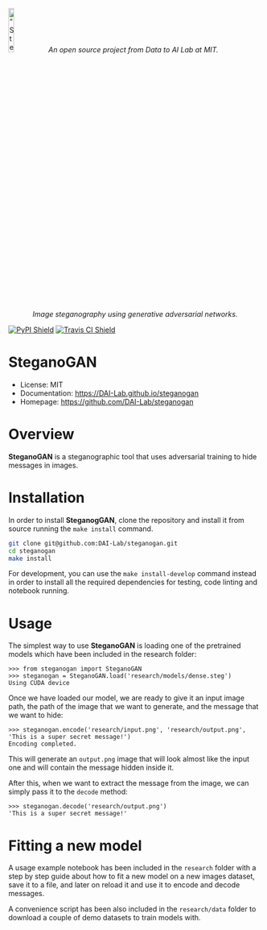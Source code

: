 <p align="left">
<img width=15% src="https://dai.lids.mit.edu/wp-content/uploads/2018/06/Logo_DAI_highres.png" alt=“SteganoGAN” />
<i>An open source project from Data to AI Lab at MIT.</i>
</p>

<p align="center">
<i>
Image steganography using generative adversarial networks.
</i>
</p>

[![PyPI Shield](https://img.shields.io/pypi/v/steganogan.svg)](https://pypi.python.org/pypi/steganogan)
[![Travis CI Shield](https://travis-ci.org/DAI-Lab/steganogan.svg?branch=master)](https://travis-ci.org/DAI-Lab/steganogan)

# SteganoGAN

- License: MIT
- Documentation: https://DAI-Lab.github.io/steganogan
- Homepage: https://github.com/DAI-Lab/steganogan

# Overview

**SteganoGAN** is a steganographic tool that uses adversarial training to hide messages in images.

# Installation

In order to install **SteganogGAN**, clone the repository and install it from source running
the `make install` command.

```bash
git clone git@github.com:DAI-Lab/steganogan.git
cd steganogan
make install
```

For development, you can use the `make install-develop` command instead in order to install all
the required dependencies for testing, code linting and notebook running.

# Usage

The simplest way to use **SteganoGAN** is loading one of the pretrained models  which have been
included in the research folder:

```
>>> from steganogan import SteganoGAN
>>> steganogan = SteganoGAN.load('research/models/dense.steg')
Using CUDA device
```

Once we have loaded our model, we are ready to give it an input image path, the path of the
image that we want to generate, and the message that we want to hide:

```
>>> steganogan.encode('research/input.png', 'research/output.png', 'This is a super secret message!')
Encoding completed.
```

This will generate an `output.png` image that will look almost like the input one and will
contain the message hidden inside it.

After this, when we want to extract the message from the image, we can simply pass it to the
`decode` method:

```
>>> steganogan.decode('research/output.png')
'This is a super secret message!'
```

# Fitting a new model

A usage example notebook has been included in the `research` folder with a step by step guide
about how to fit a new model on a new images dataset, save it to a file, and later on reload it
and use it to encode and decode messages.

A convenience script has been also included in the `research/data` folder to download a couple
of demo datasets to train models with.
